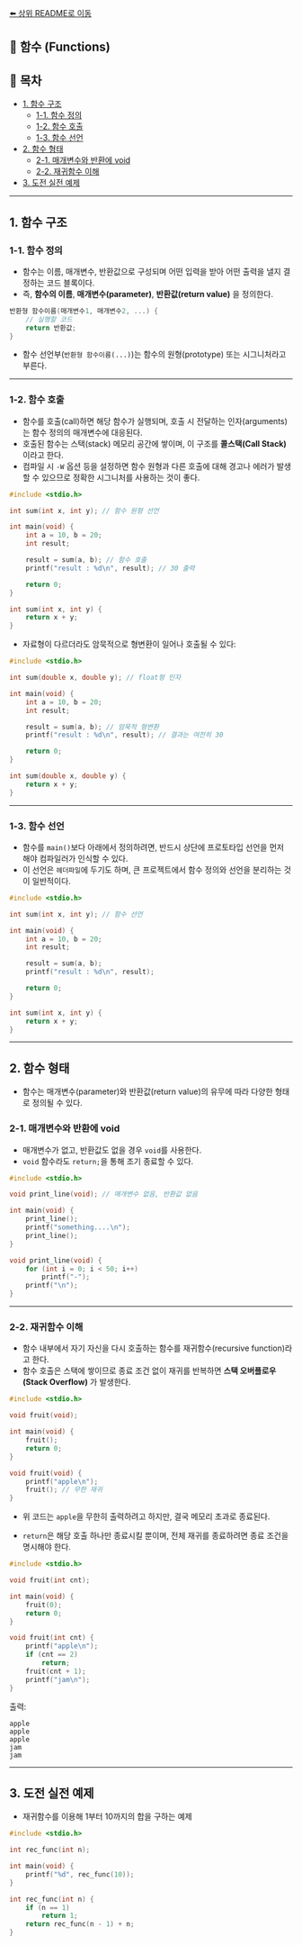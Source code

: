 [⬅️ 상위 README로 이동](../README.md)

## 📘 함수 (Functions)

## 📌 목차

* [1. 함수 구조](#1-함수-구조)
  * [1-1. 함수 정의](#1-1-함수-정의)
  * [1-2. 함수 호출](#1-2-함수-호출)
  * [1-3. 함수 선언](#1-3-함수-선언)
* [2. 함수 형태](#2-함수-형태)
  * [2-1. 매개변수와 반환에 void](#2-1-매개변수와-반환에-void)
  * [2-2. 재귀함수 이해](#2-2-재귀함수-이해)
* [3. 도전 실전 예제](#3-도전-실전-예제)

---

## **1. 함수 구조**

### **1-1. 함수 정의**

- 함수는 이름, 매개변수, 반환값으로 구성되며 어떤 입력을 받아 어떤 출력을 낼지 결정하는 코드 블록이다.
- 즉, **함수의 이름**, **매개변수(parameter)**, **반환값(return value)** 을 정의한다.

```c
반환형 함수이름(매개변수1, 매개변수2, ...) {
    // 실행할 코드
    return 반환값;
}
```

- 함수 선언부(`반환형 함수이름(...)`)는 함수의 원형(prototype) 또는 시그니처라고 부른다.

---

### **1-2. 함수 호출**

- 함수를 호출(call)하면 해당 함수가 실행되며, 호출 시 전달하는 인자(arguments)는 함수 정의의 매개변수에 대응된다.
- 호출된 함수는 스택(stack) 메모리 공간에 쌓이며, 이 구조를 **콜스택(Call Stack)** 이라고 한다.
- 컴파일 시 `-W` 옵션 등을 설정하면 함수 원형과 다른 호출에 대해 경고나 에러가 발생할 수 있으므로 정확한 시그니처를 사용하는 것이 좋다.

```c
#include <stdio.h>

int sum(int x, int y); // 함수 원형 선언

int main(void) {
    int a = 10, b = 20;
    int result;

    result = sum(a, b); // 함수 호출
    printf("result : %d\n", result); // 30 출력

    return 0;
}

int sum(int x, int y) {
    return x + y;
}
```

- 자료형이 다르더라도 암묵적으로 형변환이 일어나 호출될 수 있다:

```c
#include <stdio.h>

int sum(double x, double y); // float형 인자

int main(void) {
    int a = 10, b = 20;
    int result;

    result = sum(a, b); // 암묵적 형변환
    printf("result : %d\n", result); // 결과는 여전히 30

    return 0;
}

int sum(double x, double y) {
    return x + y;
}
```

---

### **1-3. 함수 선언**

- 함수를 `main()`보다 아래에서 정의하려면, 반드시 상단에 프로토타입 선언을 먼저 해야 컴파일러가 인식할 수 있다.
- 이 선언은 `헤더파일`에 두기도 하며, 큰 프로젝트에서 함수 정의와 선언을 분리하는 것이 일반적이다.

```c
#include <stdio.h>

int sum(int x, int y); // 함수 선언

int main(void) {
    int a = 10, b = 20;
    int result;

    result = sum(a, b);
    printf("result : %d\n", result);

    return 0;
}

int sum(int x, int y) {
    return x + y;
}
```

---

## **2. 함수 형태**

- 함수는 매개변수(parameter)와 반환값(return value)의 유무에 따라 다양한 형태로 정의될 수 있다.

### **2-1. 매개변수와 반환에 void**

- 매개변수가 없고, 반환값도 없을 경우 `void`를 사용한다.
- `void` 함수라도 `return;`을 통해 조기 종료할 수 있다.

```c
#include <stdio.h>

void print_line(void); // 매개변수 없음, 반환값 없음

int main(void) {
    print_line();
    printf("something....\n");
    print_line();
}

void print_line(void) {
    for (int i = 0; i < 50; i++)
        printf("-");
    printf("\n");
}
```

---

### **2-2. 재귀함수 이해**

- 함수 내부에서 자기 자신을 다시 호출하는 함수를 재귀함수(recursive function)라고 한다.
- 함수 호출은 스택에 쌓이므로 종료 조건 없이 재귀를 반복하면 **스택 오버플로우(Stack Overflow)** 가 발생한다.

```c
#include <stdio.h>

void fruit(void);

int main(void) {
    fruit();
    return 0;
}

void fruit(void) {
    printf("apple\n");
    fruit(); // 무한 재귀
}
```

- 위 코드는 `apple`을 무한히 출력하려고 하지만, 결국 메모리 초과로 종료된다.

- `return`은 해당 호출 하나만 종료시킬 뿐이며, 전체 재귀를 종료하려면 종료 조건을 명시해야 한다.

```c
#include <stdio.h>

void fruit(int cnt);

int main(void) {
    fruit(0);
    return 0;
}

void fruit(int cnt) {
    printf("apple\n");
    if (cnt == 2)
        return;
    fruit(cnt + 1);
    printf("jam\n");
}
```

출력:

```
apple
apple
apple
jam
jam
```

---

## **3. 도전 실전 예제**

- 재귀함수를 이용해 1부터 10까지의 합을 구하는 예제

```c
#include <stdio.h>

int rec_func(int n);

int main(void) {
    printf("%d", rec_func(10));
}

int rec_func(int n) {
    if (n == 1)
        return 1;
    return rec_func(n - 1) + n;
}
```
